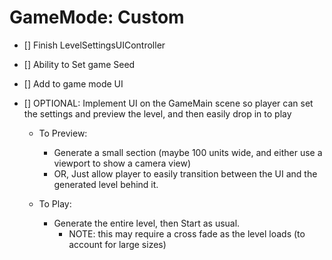 # GameMode: Custom

- [] Finish LevelSettingsUIController
- [] Ability to Set game Seed
- [] Add to game mode UI

- [] OPTIONAL: Implement UI on the GameMain scene so player can set the settings and preview the level, and then easily drop in to play

  - To Preview:

    - Generate a small section (maybe 100 units wide, and either use a viewport to show a camera view)
    - OR, Just allow player to easily transition between the UI and the generated level behind it.

  - To Play:
    - Generate the entire level, then Start as usual.
      - NOTE: this may require a cross fade as the level loads (to account for large sizes)
